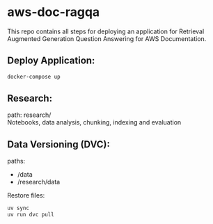 # aws-doc-ragqa
This repo contains all steps for deploying an application for Retrieval Augmented Generation Question Answering for AWS Documentation.

## Deploy Application:  

```bash
docker-compose up
```

## Research:  
path: research/  
Notebooks, data analysis, chunking, indexing and evaluation  



## Data Versioning (DVC):  
paths:  
- /data  
- /research/data  

Restore files:
```bash
uv sync
uv run dvc pull
```
